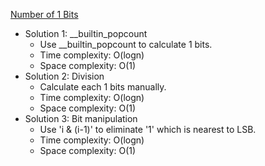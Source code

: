 [Number of 1 Bits](https://leetcode.com/problems/number-of-1-bits/)  

- Solution 1: __builtin_popcount
    - Use __builtin_popcount to calculate 1 bits.
    - Time complexity: O(logn)
    - Space complexity: O(1)
- Solution 2: Division
    - Calculate each 1 bits manually.
    - Time complexity: O(logn)
    - Space complexity: O(1)
- Solution 3: Bit manipulation
    - Use 'i & (i-1)' to eliminate '1' which is nearest to LSB.
    - Time complexity: O(logn)
    - Space complexity: O(1)